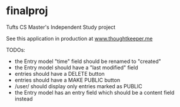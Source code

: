 # finalproj
Tufts CS Master's Independent Study project

See this application in production at www.thoughtkeeper.me

TODOs:
* the Entry model "time" field should be renamed to "created"
* the Entry model should have a "last modified" field
* entries should have a DELETE button
* entries should have a MAKE PUBLIC button
* /user/<username> should display only entries marked as PUBLIC
* the Entry model has an entry field which should be a content field instead
